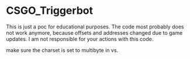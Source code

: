 # CSGO_Triggerbot 

This is just a poc for educational purposes. The code
most probably does not work anymore, because offsets and
addresses changed due to game updates. I am not responsible
for your actions with this code.


make sure the charset is set to multibyte in vs.
